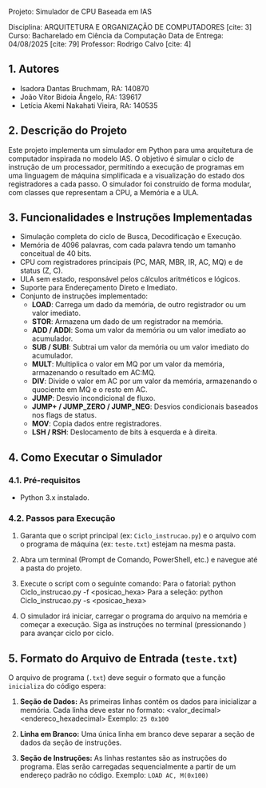 Projeto: Simulador de CPU Baseada em IAS

Disciplina: ARQUITETURA E ORGANIZAÇÃO DE COMPUTADORES [cite: 3]
Curso: Bacharelado em Ciência da Computação
Data de Entrega: 04/08/2025 [cite: 79]
Professor: Rodrigo Calvo [cite: 4]

## 1. Autores

- Isadora Dantas Bruchmam, RA: 140870
- João Vitor Bidoia Ângelo, RA: 139617
- Letícia Akemi Nakahati Vieira, RA: 140535


## 2. Descrição do Projeto
Este projeto implementa um simulador em Python para uma arquitetura de computador inspirada no modelo IAS. O objetivo é simular o ciclo de instrução de um processador, permitindo a execução de programas em uma linguagem de máquina simplificada e a visualização do estado dos registradores a cada passo. O simulador foi construído de forma modular, com classes que representam a CPU, a Memória e a ULA.

## 3. Funcionalidades e Instruções Implementadas
- Simulação completa do ciclo de Busca, Decodificação e Execução.
- Memória de 4096 palavras, com cada palavra tendo um tamanho conceitual de 40 bits.
- CPU com registradores principais (PC, MAR, MBR, IR, AC, MQ) e de status (Z, C).
- ULA sem estado, responsável pelos cálculos aritméticos e lógicos.
- Suporte para Endereçamento Direto e Imediato.
- Conjunto de instruções implementado:
  - **LOAD**: Carrega um dado da memória, de outro registrador ou um valor imediato.
  - **STOR**: Armazena um dado de um registrador na memória.
  - **ADD / ADDI**: Soma um valor da memória ou um valor imediato ao acumulador.
  - **SUB / SUBI**: Subtrai um valor da memória ou um valor imediato do acumulador.
  - **MULT**: Multiplica o valor em MQ por um valor da memória, armazenando o resultado em AC:MQ.
  - **DIV**: Divide o valor em AC por um valor da memória, armazenando o quociente em MQ e o resto em AC.
  - **JUMP**: Desvio incondicional de fluxo.
  - **JUMP+ / JUMP_ZERO / JUMP_NEG**: Desvios condicionais baseados nos flags de status.
  - **MOV**: Copia dados entre registradores.
  - **LSH / RSH**: Deslocamento de bits à esquerda e à direita.

## 4. Como Executar o Simulador

### 4.1. Pré-requisitos
- Python 3.x instalado.

### 4.2. Passos para Execução 
1.  Garanta que o script principal (ex: `Ciclo_instrucao.py`) e o arquivo com o programa de máquina (ex: `teste.txt`) estejam na mesma pasta.

2.  Abra um terminal (Prompt de Comando, PowerShell, etc.) e navegue até a pasta do projeto.

3.  Execute o script com o seguinte comando:
    Para o fatorial:
    python Ciclo_instrucao.py -f <posicao_hexa>
    Para a seleção:
    python Ciclo_instrucao.py -s <posicao_hexa>
    

5.  O simulador irá iniciar, carregar o programa do arquivo na memória e começar a execução. Siga as instruções no terminal (pressionando <ENTER>) para avançar ciclo por ciclo.

## 5. Formato do Arquivo de Entrada (`teste.txt`)
O arquivo de programa (`.txt`) deve seguir o formato que a função `inicializa` do código espera:

1.  **Seção de Dados:** As primeiras linhas contêm os dados para inicializar a memória. Cada linha deve estar no formato:
    <valor_decimal> <endereco_hexadecimal>
    Exemplo: `25 0x100`

2.  **Linha em Branco:** Uma única linha em branco deve separar a seção de dados da seção de instruções.

3.  **Seção de Instruções:** As linhas restantes são as instruções do programa. Elas serão carregadas sequencialmente a partir de um endereço padrão no código.
    Exemplo: `LOAD AC, M(0x100)`

